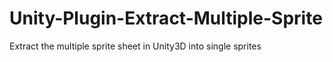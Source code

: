 # Unity-Plugin-Extract-Multiple-Sprite
Extract the multiple sprite sheet in Unity3D into single sprites
